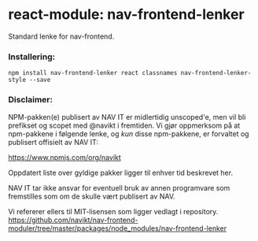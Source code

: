 # react-module: nav-frontend-lenker

Standard lenke for nav-frontend.

### Installering:

```
npm install nav-frontend-lenker react classnames nav-frontend-lenker-style --save
```

### Disclaimer:

NPM-pakken(e) publisert av NAV IT er midlertidig unscoped'e,
men vil bli prefikset og scopet med @navikt i fremtiden. Vi
gjør oppmerksom på at npm-pakkene i følgende lenke,
og _kun_ disse npm-pakkene, er forvaltet og publisert offisielt av NAV IT:

https://www.npmjs.com/org/navikt

Oppdatert liste over gyldige pakker ligger til enhver tid beskrevet her.

NAV IT tar ikke ansvar for eventuell bruk av annen programvare som
fremstilles som om de skulle vært publisert av NAV.

Vi refererer ellers til MIT-lisensen som ligger vedlagt i repository.
https://github.com/navikt/nav-frontend-moduler/tree/master/packages/node_modules/nav-frontend-lenker

